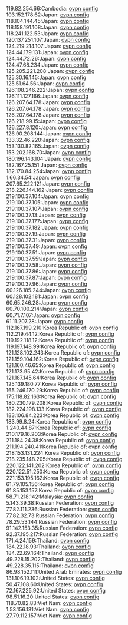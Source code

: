 119.82.254.66:Cambodia: [ovpn config](vpn/119_82_254_66.ovpn)  
103.152.178.62:Japan: [ovpn config](vpn/103_152_178_62.ovpn)  
118.104.144.45:Japan: [ovpn config](vpn/118_104_144_45.ovpn)  
118.158.191.108:Japan: [ovpn config](vpn/118_158_191_108.ovpn)  
118.241.122.53:Japan: [ovpn config](vpn/118_241_122_53.ovpn)  
120.137.251.107:Japan: [ovpn config](vpn/120_137_251_107.ovpn)  
124.219.214.107:Japan: [ovpn config](vpn/124_219_214_107.ovpn)  
124.44.179.131:Japan: [ovpn config](vpn/124_44_179_131.ovpn)  
124.44.72.26:Japan: [ovpn config](vpn/124_44_72_26.ovpn)  
124.47.68.234:Japan: [ovpn config](vpn/124_47_68_234.ovpn)  
125.205.221.208:Japan: [ovpn config](vpn/125_205_221_208.ovpn)  
125.30.16.145:Japan: [ovpn config](vpn/125_30_16_145.ovpn)  
125.51.64.56:Japan: [ovpn config](vpn/125_51_64_56.ovpn)  
126.108.246.222:Japan: [ovpn config](vpn/126_108_246_222.ovpn)  
126.111.127.166:Japan: [ovpn config](vpn/126_111_127_166.ovpn)  
126.207.64.178:Japan: [ovpn config](vpn/126_207_64_178.ovpn)  
126.207.64.178:Japan: [ovpn config](vpn/126_207_64_178.ovpn)  
126.207.64.178:Japan: [ovpn config](vpn/126_207_64_178.ovpn)  
126.218.99.15:Japan: [ovpn config](vpn/126_218_99_15.ovpn)  
126.227.8.120:Japan: [ovpn config](vpn/126_227_8_120.ovpn)  
126.90.208.144:Japan: [ovpn config](vpn/126_90_208_144.ovpn)  
133.32.46.220:Japan: [ovpn config](vpn/133_32_46_220.ovpn)  
153.130.82.165:Japan: [ovpn config](vpn/153_130_82_165.ovpn)  
153.202.168.70:Japan: [ovpn config](vpn/153_202_168_70.ovpn)  
180.196.143.104:Japan: [ovpn config](vpn/180_196_143_104.ovpn)  
182.167.25.151:Japan: [ovpn config](vpn/182_167_25_151.ovpn)  
182.170.84.254:Japan: [ovpn config](vpn/182_170_84_254.ovpn)  
1.66.34.54:Japan: [ovpn config](vpn/1_66_34_54.ovpn)  
207.65.222.121:Japan: [ovpn config](vpn/207_65_222_121.ovpn)  
218.226.144.162:Japan: [ovpn config](vpn/218_226_144_162.ovpn)  
219.100.37.104:Japan: [ovpn config](vpn/219_100_37_104.ovpn)  
219.100.37.105:Japan: [ovpn config](vpn/219_100_37_105.ovpn)  
219.100.37.107:Japan: [ovpn config](vpn/219_100_37_107.ovpn)  
219.100.37.13:Japan: [ovpn config](vpn/219_100_37_13.ovpn)  
219.100.37.177:Japan: [ovpn config](vpn/219_100_37_177.ovpn)  
219.100.37.182:Japan: [ovpn config](vpn/219_100_37_182.ovpn)  
219.100.37.19:Japan: [ovpn config](vpn/219_100_37_19.ovpn)  
219.100.37.31:Japan: [ovpn config](vpn/219_100_37_31.ovpn)  
219.100.37.49:Japan: [ovpn config](vpn/219_100_37_49.ovpn)  
219.100.37.51:Japan: [ovpn config](vpn/219_100_37_51.ovpn)  
219.100.37.55:Japan: [ovpn config](vpn/219_100_37_55.ovpn)  
219.100.37.58:Japan: [ovpn config](vpn/219_100_37_58.ovpn)  
219.100.37.86:Japan: [ovpn config](vpn/219_100_37_86.ovpn)  
219.100.37.87:Japan: [ovpn config](vpn/219_100_37_87.ovpn)  
219.100.37.96:Japan: [ovpn config](vpn/219_100_37_96.ovpn)  
60.126.185.244:Japan: [ovpn config](vpn/60_126_185_244.ovpn)  
60.128.102.181:Japan: [ovpn config](vpn/60_128_102_181.ovpn)  
60.65.246.28:Japan: [ovpn config](vpn/60_65_246_28.ovpn)  
60.70.100.214:Japan: [ovpn config](vpn/60_70_100_214.ovpn)  
60.71.7.107:Japan: [ovpn config](vpn/60_71_7_107.ovpn)  
61.11.207.28:Japan: [ovpn config](vpn/61_11_207_28.ovpn)  
112.167.199.210:Korea Republic of: [ovpn config](vpn/112_167_199_210.ovpn)  
112.219.44.12:Korea Republic of: [ovpn config](vpn/112_219_44_12.ovpn)  
119.192.118.12:Korea Republic of: [ovpn config](vpn/119_192_118_12.ovpn)  
119.197.148.99:Korea Republic of: [ovpn config](vpn/119_197_148_99.ovpn)  
121.128.102.243:Korea Republic of: [ovpn config](vpn/121_128_102_243.ovpn)  
121.159.104.162:Korea Republic of: [ovpn config](vpn/121_159_104_162.ovpn)  
121.160.46.65:Korea Republic of: [ovpn config](vpn/121_160_46_65.ovpn)  
121.173.95.42:Korea Republic of: [ovpn config](vpn/121_173_95_42.ovpn)  
121.187.145.64:Korea Republic of: [ovpn config](vpn/121_187_145_64.ovpn)  
125.139.180.77:Korea Republic of: [ovpn config](vpn/125_139_180_77.ovpn)  
165.246.170.29:Korea Republic of: [ovpn config](vpn/165_246_170_29.ovpn)  
175.118.82.163:Korea Republic of: [ovpn config](vpn/175_118_82_163.ovpn)  
180.230.179.208:Korea Republic of: [ovpn config](vpn/180_230_179_208.ovpn)  
182.224.198.133:Korea Republic of: [ovpn config](vpn/182_224_198_133.ovpn)  
183.106.84.223:Korea Republic of: [ovpn config](vpn/183_106_84_223.ovpn)  
183.99.8.24:Korea Republic of: [ovpn config](vpn/183_99_8_24.ovpn)  
1.240.44.87:Korea Republic of: [ovpn config](vpn/1_240_44_87.ovpn)  
210.179.16.203:Korea Republic of: [ovpn config](vpn/210_179_16_203.ovpn)  
211.184.24.38:Korea Republic of: [ovpn config](vpn/211_184_24_38.ovpn)  
211.194.240.41:Korea Republic of: [ovpn config](vpn/211_194_240_41.ovpn)  
218.153.131.224:Korea Republic of: [ovpn config](vpn/218_153_131_224.ovpn)  
218.235.148.205:Korea Republic of: [ovpn config](vpn/218_235_148_205.ovpn)  
220.122.141.202:Korea Republic of: [ovpn config](vpn/220_122_141_202.ovpn)  
220.122.51.250:Korea Republic of: [ovpn config](vpn/220_122_51_250.ovpn)  
221.153.195.162:Korea Republic of: [ovpn config](vpn/221_153_195_162.ovpn)  
61.79.105.156:Korea Republic of: [ovpn config](vpn/61_79_105_156.ovpn)  
61.85.153.157:Korea Republic of: [ovpn config](vpn/61_85_153_157.ovpn)  
58.71.218.142:Malaysia: [ovpn config](vpn/58_71_218_142.ovpn)  
5.143.39.38:Russian Federation: [ovpn config](vpn/5_143_39_38.ovpn)  
77.82.111.236:Russian Federation: [ovpn config](vpn/77_82_111_236.ovpn)  
77.82.32.73:Russian Federation: [ovpn config](vpn/77_82_32_73.ovpn)  
78.29.53.144:Russian Federation: [ovpn config](vpn/78_29_53_144.ovpn)  
91.142.153.35:Russian Federation: [ovpn config](vpn/91_142_153_35.ovpn)  
92.37.195.217:Russian Federation: [ovpn config](vpn/92_37_195_217.ovpn)  
171.4.24.159:Thailand: [ovpn config](vpn/171_4_24_159.ovpn)  
184.22.18.93:Thailand: [ovpn config](vpn/184_22_18_93.ovpn)  
184.22.69.164:Thailand: [ovpn config](vpn/184_22_69_164.ovpn)  
49.228.15.202:Thailand: [ovpn config](vpn/49_228_15_202.ovpn)  
49.228.35.115:Thailand: [ovpn config](vpn/49_228_35_115.ovpn)  
86.98.152.111:United Arab Emirates: [ovpn config](vpn/86_98_152_111.ovpn)  
131.106.19.102:United States: [ovpn config](vpn/131_106_19_102.ovpn)  
50.47.108.60:United States: [ovpn config](vpn/50_47_108_60.ovpn)  
72.167.225.92:United States: [ovpn config](vpn/72_167_225_92.ovpn)  
98.51.16.20:United States: [ovpn config](vpn/98_51_16_20.ovpn)  
118.70.82.83:Viet Nam: [ovpn config](vpn/118_70_82_83.ovpn)  
1.53.156.131:Viet Nam: [ovpn config](vpn/1_53_156_131.ovpn)  
27.79.112.157:Viet Nam: [ovpn config](vpn/27_79_112_157.ovpn)  
